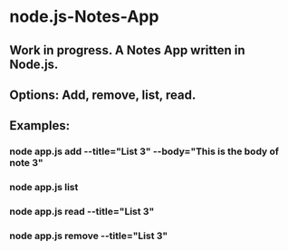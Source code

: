 # node.js-Notes-App
## Work in progress. A Notes App written in Node.js.
## Options: Add, remove, list, read.
## Examples:
### node app.js add --title="List 3" --body="This is the body of note 3"
### node app.js list
### node app.js read --title="List 3"
### node app.js remove --title="List 3"